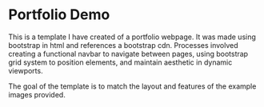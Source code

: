 # Portfolio Demo
This is a template I have created of a portfolio webpage. It was made using bootstrap in html and references a bootstrap cdn. Processes involved creating a functional navbar to navigate between pages, using bootstrap grid system to position elements, and maintain aesthetic in dynamic viewports. 

The goal of the template is to match the layout and features of the example images provided.
